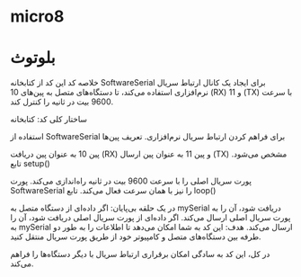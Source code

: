 # micro8
# بلوتوث

خلاصه کد
این کد از کتابخانه SoftwareSerial برای ایجاد یک کانال ارتباط سریال نرم‌افزاری استفاده می‌کند، تا دستگاه‌های متصل به پین‌های 10 (RX) و 11 (TX) با سرعت 9600 بیت در ثانیه را کنترل کند.

ساختار کلی کد:
کتابخانه

استفاده از SoftwareSerial برای فراهم کردن ارتباط سریال نرم‌افزاری.
تعریف پین‌ها

پین 10 به عنوان پین دریافت (RX) و پین 11 به عنوان پین ارسال (TX) مشخص می‌شود.
تابع setup()

پورت سریال اصلی را با سرعت 9600 بیت در ثانیه راه‌اندازی می‌کند.
پورت SoftwareSerial را نیز با همان سرعت فعال می‌کند.
تابع loop()

در یک حلقه بی‌پایان:
اگر داده‌ای از دستگاه متصل به mySerial دریافت شود، آن را به پورت سریال اصلی ارسال می‌کند.
اگر داده‌ای از پورت سریال اصلی دریافت شود، آن را به mySerial ارسال می‌کند.
هدف:
این کد به شما امکان می‌دهد تا اطلاعات را به طور دو طرفه بین دستگاه‌های متصل و کامپیوتر خود از طریق پورت سریال منتقل کنید.

در کل، این کد به سادگی امکان برقراری ارتباط سریال با دیگر دستگاه‌ها را فراهم می‌کند.
